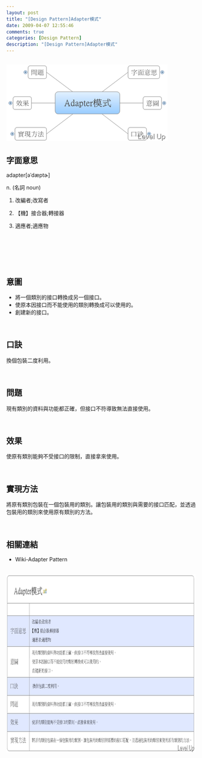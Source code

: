 ```yaml
---
layout: post
title: "[Design Pattern]Adapter模式"
date: 2009-04-07 12:55:46
comments: true
categories: [Design Pattern]
description: "[Design Pattern]Adapter模式"
---
```

<h2>
	<img alt="image" border="0" height="203" src="\images\posts\7900\image_thumb.png" style="border-bottom: 0px; border-left: 0px; border-top: 0px; border-right: 0px" width="430" /></h2>
<h2>
	字面意思</h2>
<p>
	adapter[əˈdæptɚ]</p>
<p>
	n. (名詞 noun)</p>
<ol>
	<li>
		<p>
			改編者;改寫者</p>
	</li>
	<li>
		<p>
			【機】接合器;轉接器</p>
	</li>
	<li>
		<p>
			適應者;適應物</p>
	</li>
</ol>
<p>
	 </p>
<p>
	 </p>
<p>
	 </p>
<h2>
	意圖</h2>
<ul>
	<li>
		將一個類別的接口轉換成另一個接口。</li>
	<li>
		使原本因接口而不能使用的類別轉換成可以使用的。</li>
	<li>
		創建新的接口。</li>
</ul>
<p>
	 </p>
<h2>
	口訣</h2>
<p>
	換個包裝二度利用。</p>
<p>
	 </p>
<h2>
	問題</h2>
<p>
	現有類別的資料與功能都正確，但接口不符導致無法直接使用。</p>
<p>
	 </p>
<h2>
	效果</h2>
<p>
	使原有類別能夠不受接口的限制，直接拿來使用。</p>
<p>
	 </p>
<h2>
	實現方法</h2>
<p>
	將原有類別包裝在一個包裝用的類別。讓包裝用的類別與需要的接口匹配，並透過包裝用的類別來使用原有類別的方法。</p>
<p>
	 </p>
<h2>
	相關連結</h2>
<ul>
	<li>
		Wiki-Adapter Pattern</li>
</ul>
<p>
	 <img alt="image" border="0" height="474" src="\images\posts\7900\image_thumb_1.png" style="border-bottom: 0px; border-left: 0px; border-top: 0px; border-right: 0px" width="838" /></p>
